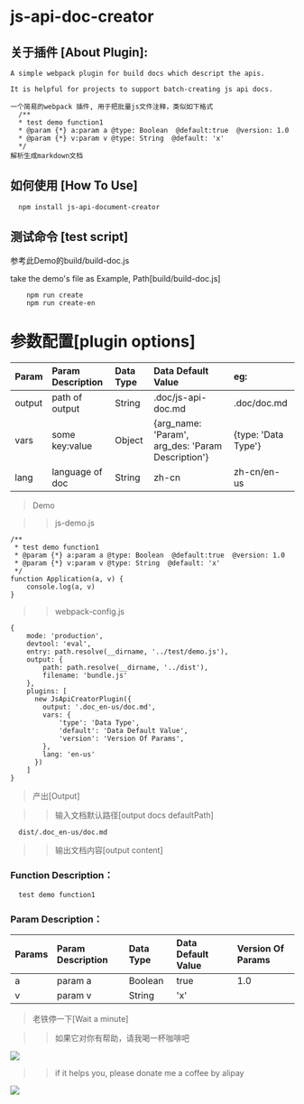 # js-api-doc-creator

## 关于插件 [About Plugin]:
```
A simple webpack plugin for build docs which descript the apis.

It is helpful for projects to support batch-creating js api docs.
```
```
一个简易的webpack 插件, 用于把批量js文件注释，类似如下格式
  /**
  * test demo function1
  * @param {*} a:param a @type: Boolean  @default:true  @version: 1.0
  * @param {*} v:param v @type: String  @default: 'x'
  */
解析生成markdown文档
```

## 如何使用 [How To Use]
```
  npm install js-api-document-creator
```


## 测试命令 [test script]

参考此Demo的build/build-doc.js

take the demo's file as Example, Path[build/build-doc.js]

```
    npm run create
    npm run create-en
```

# 参数配置[plugin options]
  |Param|Param Description|Data Type|Data Default Value|eg:|
  |:----- |:----- |:----- |:----- |:----- |
  |output|path of output|String|.doc/js-api-doc.md|.doc/doc.md|
  |vars|some key:value|Object|{arg_name: 'Param', arg_des: 'Param Description'}|{type: 'Data Type'} |
  |lang|language of doc|String|zh-cn|zh-cn/en-us|


> Demo

>> js-demo.js
```
/**
 * test demo function1
 * @param {*} a:param a @type: Boolean  @default:true  @version: 1.0
 * @param {*} v:param v @type: String  @default: 'x'
 */
function Application(a, v) {
    console.log(a, v)
}
```

>> webpack-config.js
```
{
    mode: 'production',
    devtool: 'eval',
    entry: path.resolve(__dirname, '../test/demo.js'),
    output: {
        path: path.resolve(__dirname, '../dist'),
        filename: 'bundle.js'
    },
    plugins: [
      new JsApiCreatorPlugin({
        output: '.doc_en-us/doc.md',
        vars: {
            'type': 'Data Type',
            'default': 'Data Default Value',
            'version': 'Version Of Params',
        },
        lang: 'en-us'
      })
    ]
}
```


> 产出[Output]

>> 输入文档默认路径[output docs defaultPath]

```
  dist/.doc_en-us/doc.md
```

>> 输出文档内容[output content]

### Function Description：

      test demo function1

### Param Description：
  |Params|Param Description|Data Type|Data Default Value|Version Of Params|
  |:----- |:----- |:----- |:----- |:----- |
  |a|param a|Boolean|true|1.0|
  |v|param v|String|'x'| |



> 老铁停一下[Wait a minute]

>> 如果它对你有帮助，请我喝一杯咖啡吧

<image src="./images/wxpay.png"></image>
<!-- ![Image text](https://gitee.com/GentemenWu/test/blob/master/images/wxpay.png) -->

>> if it helps you, please donate me a coffee by alipay

<image src="./images/alipay.jpg"></image>
<!-- ![Image text](https://gitee.com/GentemenWu/test/blob/master/images/alipay.jpg) -->

